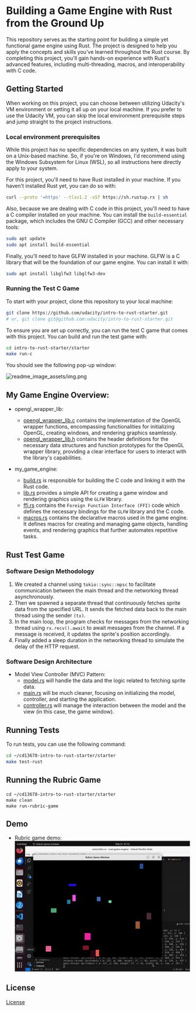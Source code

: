 # Building a Game Engine with Rust from the Ground Up

This repository serves as the starting point for building a simple yet functional game engine using Rust. The project is designed to help you apply the concepts and skills you've learned throughout the Rust course. By completing this project, you'll gain hands-on experience with Rust's advanced features, including multi-threading, macros, and interoperability with C code.

## Getting Started

When working on this project, you can choose between utilizing Udacity's VM environment or setting it all up on your local machine. If you prefer to use the Udacity VM, you can skip the local environment prerequisite steps and jump straight to the project instructions.

### Local environment prerequisites

While this project has no specific dependencies on any system, it was built on a Unix-based machine. So, if you're on Windows, I'd recommend using the Windows Subsystem for Linux (WSL), so all instructions here directly apply to your system.  

For this project, you'll need to have Rust installed in your machine. If you haven't installed Rust yet, you can do so with:

```bash
curl --proto '=https' --tlsv1.2 -sSf https://sh.rustup.rs | sh
```

Also, because we are dealing with C code in this project, you'll need to have a C compiler installed on your machine. You can install the `build-essential` package, which includes the GNU C Compiler (GCC) and other necessary tools:

```bash
sudo apt update
sudo apt install build-essential
```

Finally, you'll need to have GLFW installed in your machine. GLFW is a C library that will be the foundation of our game engine. You can install it with:

```bash
sudo apt install libglfw3 libglfw3-dev
```

### Running the Test C Game

To start with your project, clone this repository to your local machine:

```bash
git clone https://github.com/udacity/intro-to-rust-starter.git
# or, git clone git@github.com:udacity/intro-to-rust-starter.git
```

To ensure you are set up correctly, you can run the test C game that comes with this project. You can build and run the test game with:

```bash
cd intro-to-rust-starter/starter
make run-c
```

You should see the following pop-up window:

![readme_image_assets/img.png](readme_image_assets/img.png)

## My Game Engine Overview:

- opengl_wrapper_lib:   

    - [opengl_wrapper_lib.c](starter/opengl_wrapper_lib/opengl_wrapper_lib.c) contains the implementation of the OpenGL wrapper functions, encompassing functionalities for initializing OpenGL, creating windows, and rendering graphics seamlessly.
    - [opengl_wrapper_lib.h](starter/opengl_wrapper_lib/opengl_wrapper_lib.h) contains the header definitions for the necessary data structures and function prototypes for the OpenGL wrapper library, providing a clear interface for users to interact with the library's capabilities.

- my_game_engine:

   - [build.rs](starter/my_game_engine/build.rs) is responsible for building the C code and linking it with the Rust code.
   - [lib.rs](starter/my_game_engine/src/lib.rs) provides a simple API for creating a game window and rendering graphics using the `GLFW` library.
   - [ffi.rs](starter/my_game_engine/src/ffi.rs) contains the `Foreign Function Interface (FFI)` code which defines the necessary bindings for the `GLFW` library and the C code.
   - [macros.rs](starter/my_game_engine/src/macros.rs) contains the declarative macros used in the game engine. It defines macros for creating and managing game objects, handling events, and rendering graphics that further automates repetitive tasks.
 

## Rust Test Game
### Software Design Methodology
1. We created a channel using `tokio::sync::mpsc` to facilitate communication between the main thread and the networking thread asynchronously.
2. Then we spawned a separate thread that continuously fetches sprite data from the specified URL. It sends the fetched data back to the main thread using the sender `(tx)`.
3. In the main loop, the program checks for messages from the networking thread using `rx.recv().await` to await messages from the channel. If a message is received, it updates the sprite's position accordingly.
4. Finally added a sleep duration in the networking thread to simulate the delay of the HTTP request.

### Software Design Architecture
- Model View Controller (MVC) Pattern:
  - [model.rs](starter/rust_test_game/src/model.rs) will handle the data and the logic related to fetching sprite data.
  - [main.rs](starter/rust_test_game/src/main.rs) will be much cleaner, focusing on initializing the model, controller, and starting the application.
  - [controller.rs](starter/rust_test_game/src/controller.rs) will manage the interaction between the model and the view (in this case, the game window).

## Running Tests
To run tests, you can use the following command:
```bash
cd ~/cd13678-intro-to-rust-starter/starter
make test-rust
```
## Running the Rubric Game

```
cd ~/cd13678-intro-to-rust-starter/starter 
make clean
make run-rubric-game
```  
## Demo  

- Rubric game demo:
![](readme_image_assets/demo1.gif)  

## License

[License](LICENSE.txt)
